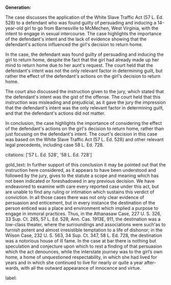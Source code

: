 **Generation:**



The case discusses the application of the White Slave Traffic Act (57 L. Ed. 528) to a defendant who was found guilty of persuading and inducing a 14-year-old girl to go from Barnesville to McMechen, West Virginia, with the intent to engage in sexual intercourse. The case highlights the importance of the defendant's intent and the lack of evidence showing that the defendant's actions influenced the girl's decision to return home.

In the case, the defendant was found guilty of persuading and inducing the girl to return home, despite the fact that the girl had already made up her mind to return home due to her aunt's request. The court held that the defendant's intent was not the only relevant factor in determining guilt, but rather the effect of the defendant's actions on the girl's decision to return home.

The court also discussed the instruction given to the jury, which stated that the defendant's intent was the gist of the offense. The court held that this instruction was misleading and prejudicial, as it gave the jury the impression that the defendant's intent was the only relevant factor in determining guilt, and that the defendant's actions did not matter.

In conclusion, the case highlights the importance of considering the effect of the defendant's actions on the girl's decision to return home, rather than just focusing on the defendant's intent. The court's decision in this case was based on the White Slave Traffic Act (57 L. Ed. 528) and other relevant legal precedents, including case 58 L. Ed. 728.



citations: ['57 L. Ed. 528', '58 L. Ed. 728']

gold_text: In further support of this conclusion it may be pointed out that the instruction here considered, as it appears to have been understood and followed by the jury, gives to the statute a scope and meaning which has not been indicated or foreshadowed in any previous decision. We have endeavored to examine with care every reported case under this act, but are unable to find any ruling or intimation which sustains this verdict of conviction. In all those cases there was not only clear evidence of persuasion and enticement, but in every instance the destination of the person enticed was a place and environment which implied a purpose to engage in immoral practices. Thus, in the Athanasaw Case, 227 U. S. 326, 33 Sup. Ct. 285, 57 L. Ed. 528, Ann. Cas. 1913E, 911, the destination was a low-class theater, where the surroundings and associations were such'as to furnish potent and almost irresistible temptation to a life of dishonor; in the Wilson Case, 232 U. S. 563, 34 Sup. Ct. 347, 58 L. Ed. 728, the destination was a notorious house of ill fame. In the case at bar there is nothing but speculation and conjecture upon which to rest a finding of that persuasion which the act denounces, while the interstate journey was to the girl’s own home, a home of unquestioned respectability, in which she had lived for years and in which she continued to live for nearly or quite a year after-wards, with all the outward appearance of innocence and virtue.

label: 